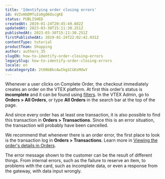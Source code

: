 ```yaml
---
title: 'Identifying order closing errors'
id: 4VZvHbDMfuIo0gO6OscgKE
status: PUBLISHED
createdAt: 2019-01-24T20:45:49.682Z
updatedAt: 2023-03-30T15:11:30.251Z
publishedAt: 2023-03-30T15:11:30.251Z
firstPublishedAt: 2019-01-24T22:02:42.931Z
contentType: tutorial
productTeam: Shopping
author: authors_35
slugEN: how-to-identify-order-closing-errors
legacySlug: how-to-identify-order-closing-errors
locale: en
subcategoryId: 2t00bBkcAwIkgSCGKsMOwY
---
```


Whenever a user clicks on Complete Order, the checkout immediately creates an order on the VTEX platform. At first this order’s status is **incomplete** and it can be found using [filters](https://help.vtex.com/en/tutorial/filtrar-todos-pedidos--tutorials_192). In the VTEX Admin, go to **Orders > All Orders**, or type **All Orders** in the search bar at the top of the page.

And since every order has at least one transaction, it is also possible to find this transaction in **Orders > Transactions**. Since this is an error situation, the transaction will probably have been cancelled.

<div class = "alert alert-info">
We recommend that whenever there is an order error, the first place to look is the transaction log in <b>Orders > Transactions</b>. Learn more in <a href="https://help.vtex.com/en/tutorial/how-to-view-the-orders-details">Viewing the order's details in Orders</a>.
</div>

The error message shown to the customer can be the result of different things. From internal errors, such as the failure to reserve an item, to problems with the card, such as incomplete data, or even a response from the gateway, with data input wrongly.
